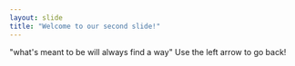 ```yaml
---
layout: slide
title: "Welcome to our second slide!"
---
```

"what's meant to be will always find a way"
Use the left arrow to go back!
